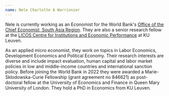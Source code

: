 ```yaml
---
name: Nele Charlotte A Warrinnier
---
```



Nele is currently working as an Economist for the World Bank's [Office of the Chief Economist, South Asia Region](https://www.worldbank.org/en/region/sar/brief/office-of-the-chief-economist-south-asia-region). They are also a senior research fellow at the [LICOS Centre for Institutions and Economic Performance](https://feb.kuleuven.be/drc/licos) at KU Leuven.

As an applied micro economist, they work on topics in Labor Economics, Development Economics and Political Economy. Their research interests are diverse and include impact evaluation, human capital and labor market policies in low and middle-income countries and international sanction policy. Before joining the World Bank in 2022 they were awarded a Marie-Sklodowska-Curie Fellowship (grant agreement no 846621) as post-doctoral fellow at the University of Economics and Finance in Queen Mary University of London. They hold a PhD in Economics from KU Leuven. 